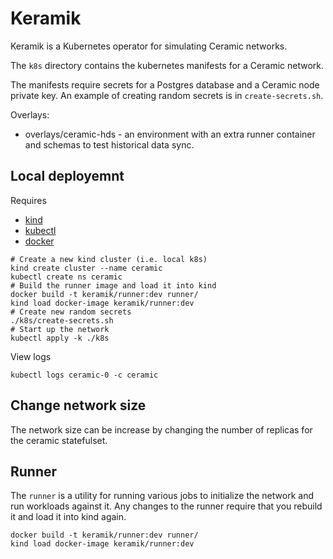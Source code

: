 # Keramik

Keramik is a Kubernetes operator for simulating Ceramic networks.

The `k8s` directory contains the kubernetes manifests for a Ceramic network.

The manifests require secrets for a Postgres database and a Ceramic node private key.
An example of creating random secrets is in `create-secrets.sh`.

Overlays:
- overlays/ceramic-hds - an environment with an extra runner container and schemas to test historical data sync.

## Local deployemnt

Requires
  - [kind](https://kind.sigs.k8s.io/)
  - [kubectl](https://kubernetes.io/docs/tasks/tools/install-kubectl/)
  - [docker](https://docs.docker.com/get-docker/)


```
# Create a new kind cluster (i.e. local k8s)
kind create cluster --name ceramic
kubectl create ns ceramic
# Build the runner image and load it into kind
docker build -t keramik/runner:dev runner/
kind load docker-image keramik/runner:dev
# Create new random secrets
./k8s/create-secrets.sh
# Start up the network
kubectl apply -k ./k8s
```

View logs

```
kubectl logs ceramic-0 -c ceramic
```

## Change network size

The network size can be increase by changing the number of replicas for the ceramic statefulset.


## Runner

The `runner` is a utility for running various jobs to initialize the network and run workloads against it.
Any changes to the runner require that you rebuild it and load it into kind again.

    docker build -t keramik/runner:dev runner/
    kind load docker-image keramik/runner:dev
